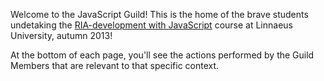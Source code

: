 Welcome to the JavaScript Guild! This is the home of the brave students undetaking the [RIA-development with JavaScript](https://coursepress.lnu.se/kurs/ria-utveckling-med-javascript/) course at Linnaeus University, autumn 2013!

At the bottom of each page, you'll see the actions performed by the Guild Members that are relevant to that specific context.